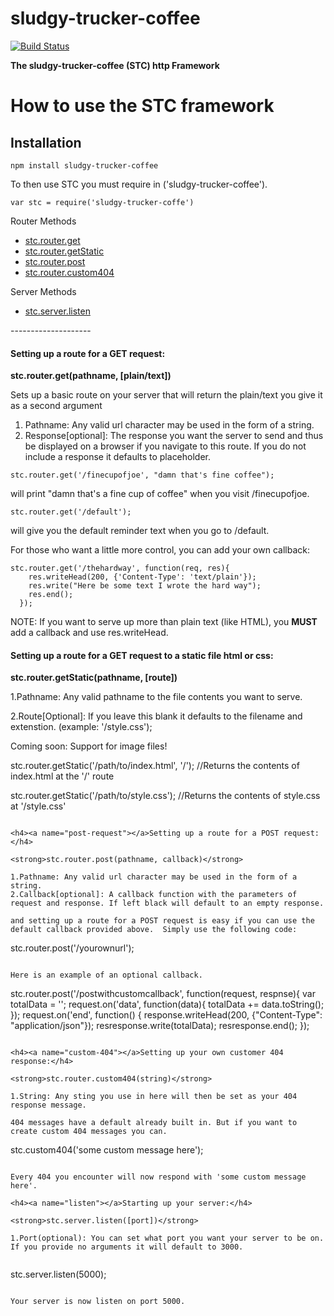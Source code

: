 # sludgy-trucker-coffee

[![Build Status](https://travis-ci.org/timcmiller/sludgy-trucker-coffee.svg)](https://travis-ci.org/timcmiller/sludgy-trucker-coffee)

<strong>The sludgy-trucker-coffee (STC) http Framework</strong>

How to use the STC framework
=====================
Installation
-------------
```npm install sludgy-trucker-coffee```

To then use STC you must require in ('sludgy-trucker-coffee').

```var stc = require('sludgy-trucker-coffe')```


Router Methods
<ul>
  <li><a href="#get-request">stc.router.get</a></li>
  <li><a href="#get-static">stc.router.getStatic</a></li>
  <li><a href="#post-request">stc.router.post</a></li>
  <li><a href="#custom-404">stc.router.custom404</a></li>
</ul>
Server Methods
<ul>
  <li><a href="#listen">stc.server.listen</a></li>
</ul>
--------------------

<h4><a name="get-request"></a>Setting up a route for a GET request:</h4>

<strong>stc.router.get(pathname, [plain/text])</strong>

Sets up a basic route on your server that will return the plain/text you give it as a second argument

1. Pathname: Any valid url character may be used in the form of a string.
2. Response[optional]: The response you want the server to send and thus be displayed on a browser if you navigate to this route. If you do not include a response it defaults to placeholder.

```
stc.router.get('/finecupofjoe', "damn that's fine coffee");
```

will print "damn that's a fine cup of coffee" when you visit /finecupofjoe.

```
stc.router.get('/default');
```

will give you the default reminder text when you go to /default.

For those who want a little more control, you can add your own callback:

```
stc.router.get('/thehardway', function(req, res){
    res.writeHead(200, {'Content-Type': 'text/plain'});
    res.write("Here be some text I wrote the hard way");
    res.end();
  });
```

NOTE: If you want to serve up more than plain text (like HTML), you <strong>MUST</strong> add a callback and use res.writeHead.

<h4><a name="get-static"></a></a>Setting up a route for a GET request to a static file html or css:</h4>

<strong>stc.router.getStatic(pathname, [route])</strong>

1.Pathname: Any valid pathname to the file contents you want to serve.

2.Route[Optional]: If you leave this blank it defaults to the filename and extenstion. (example: '/style.css');

<p>Coming soon: Support for image files!</p>

stc.router.getStatic('/path/to/index.html', '/');
//Returns the contents of index.html at the '/' route

stc.router.getStatic('/path/to/style.css');
//Returns the contents of style.css at '/style.css'
```

<h4><a name="post-request"></a>Setting up a route for a POST request:</h4>

<strong>stc.router.post(pathname, callback)</strong>

1.Pathname: Any valid url character may be used in the form of a string.
2.Callback[optional]: A callback function with the parameters of request and response. If left black will default to an empty response.

and setting up a route for a POST request is easy if you can use the default callback provided above.  Simply use the following code:

```
stc.router.post('/yourownurl');
```

Here is an example of an optional callback.

```
stc.router.post('/postwithcustomcallback', function(request, respnse){
      var totalData = '';
      request.on('data', function(data){
        totalData += data.toString();
      });
      request.on('end', function() {
        response.writeHead(200, {"Content-Type": "application/json"});
        resresponse.write(totalData);
        resresponse.end();
      });
```

<h4><a name="custom-404"></a>Setting up your own customer 404 response:</h4>

<strong>stc.router.custom404(string)</strong>

1.String: Any sting you use in here will then be set as your 404 response message.

404 messages have a default already built in. But if you want to create custom 404 messages you can.

```
stc.custom404('some custom message here');
```

Every 404 you encounter will now respond with 'some custom message here'.

<h4><a name="listen"></a>Starting up your server:</h4>

<strong>stc.server.listen([port])</strong>

1.Port(optional): You can set what port you want your server to be on. If you provide no arguments it will default to 3000.


```
stc.server.listen(5000);

```

Your server is now listen on port 5000.
